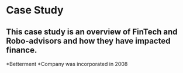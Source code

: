 # Case Study 
## This case study is an overview of FinTech and Robo-advisors and how they have impacted finance. 
*Betterment 
*Company was incorporated in 2008 
